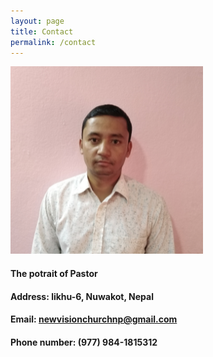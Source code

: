 ```yaml
---
layout: page
title: Contact 
permalink: /contact 
---
```


![pastor's potrait](/assets/img/potrat01.png)

#### The potrait of Pastor



#### Address: likhu-6, Nuwakot, Nepal

#### Email: newvisionchurchnp@gmail.com

#### Phone number: (977) 984-1815312
